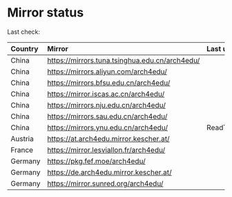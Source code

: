 <script src="./time.js"></script>
# Mirror status
Last check: <script type="text/javascript">localize(1691986802.5738473);</script>

|Country|Mirror|Last update|
|:------|:-----|:----------|
|China|https://mirrors.tuna.tsinghua.edu.cn/arch4edu/|<script type="text/javascript">localize(1691951227);</script>|
|China|https://mirrors.aliyun.com/arch4edu/|<script type="text/javascript">localize(1691908011);</script>|
|China|https://mirrors.bfsu.edu.cn/arch4edu/|<script type="text/javascript">localize(1691951227);</script>|
|China|https://mirror.iscas.ac.cn/arch4edu/|<script type="text/javascript">localize(1691951227);</script>|
|China|https://mirrors.nju.edu.cn/arch4edu/|<script type="text/javascript">localize(1691951227);</script>|
|China|https://mirrors.sau.edu.cn/arch4edu/|<script type="text/javascript">localize(1691951227);</script>|
|China|https://mirrors.ynu.edu.cn/arch4edu/|ReadTimeout|
|Austria|https://at.arch4edu.mirror.kescher.at/|<script type="text/javascript">localize(1691951227);</script>|
|France|https://mirror.lesviallon.fr/arch4edu/|<script type="text/javascript">localize(1691951227);</script>|
|Germany|https://pkg.fef.moe/arch4edu/|<script type="text/javascript">localize(1691951227);</script>|
|Germany|https://de.arch4edu.mirror.kescher.at/|<script type="text/javascript">localize(1691951227);</script>|
|Germany|https://mirror.sunred.org/arch4edu/|<script type="text/javascript">localize(1691951227);</script>|

<script src="./tablefilter/tablefilter.js"></script>
<script src="./table.js"></script>